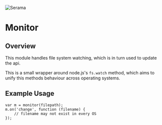![Serama](../serama.png)

# Monitor

## Overview

This module handles file system watching, which is in turn used to update the api.

This is a small wrapper around node.js's `fs.watch` method, which aims to unify this methods behaviour across operating systems.

## Example Usage

    var m = monitor(filepath);
    m.on('change', function (filename) {
        // filename may not exist in every OS
    });
